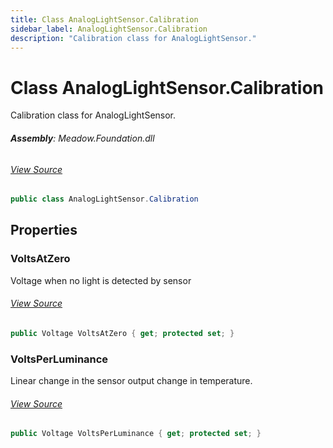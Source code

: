 ```yaml
---
title: Class AnalogLightSensor.Calibration
sidebar_label: AnalogLightSensor.Calibration
description: "Calibration class for AnalogLightSensor."
---
```

# Class AnalogLightSensor.Calibration
Calibration class for AnalogLightSensor.

###### **Assembly**: Meadow.Foundation.dll
###### [View Source](https://github.com/WildernessLabs/Meadow.Foundation.git/blob/develop/Source/Meadow.Foundation.Core/Sensors/Light/AnalogLightSensor.Calibration.cs#L11)
```csharp title="Declaration"
public class AnalogLightSensor.Calibration
```
## Properties
### VoltsAtZero
Voltage when no light is detected by sensor
###### [View Source](https://github.com/WildernessLabs/Meadow.Foundation.git/blob/develop/Source/Meadow.Foundation.Core/Sensors/Light/AnalogLightSensor.Calibration.cs#L16)
```csharp title="Declaration"
public Voltage VoltsAtZero { get; protected set; }
```
### VoltsPerLuminance
Linear change in the sensor output
change in temperature.
###### [View Source](https://github.com/WildernessLabs/Meadow.Foundation.git/blob/develop/Source/Meadow.Foundation.Core/Sensors/Light/AnalogLightSensor.Calibration.cs#L22)
```csharp title="Declaration"
public Voltage VoltsPerLuminance { get; protected set; }
```
